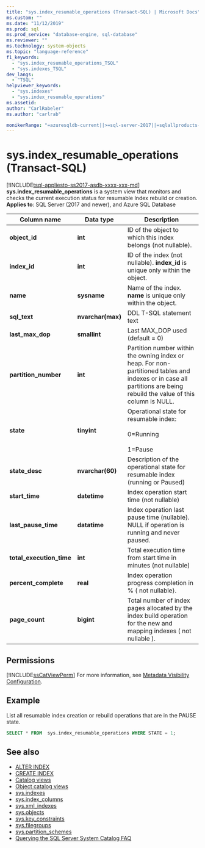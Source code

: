 ```yaml
---
title: "sys.index_resumable_operations (Transact-SQL) | Microsoft Docs"
ms.custom: ""
ms.date: "11/12/2019"
ms.prod: sql
ms.prod_service: "database-engine, sql-database"
ms.reviewer: ""
ms.technology: system-objects
ms.topic: "language-reference"
f1_keywords: 
  - "sys.index_resumable_operations_TSQL"
  - "sys.indexes_TSQL"
dev_langs: 
  - "TSQL"
helpviewer_keywords: 
  - "sys.indexes"
  - "sys.index_resumable_operations"
ms.assetid: 
author: "CarlRabeler"
ms.author: "carlrab"

monikerRange: "=azuresqldb-current||>=sql-server-2017||=sqlallproducts-allversions||>=sql-server-linux-2017||=azuresqldb-mi-current"
---
```

# sys.index_resumable_operations (Transact-SQL)

[!INCLUDE[tsql-appliesto-ss2017-asdb-xxxx-xxx-md](../../includes/tsql-appliesto-ss2017-asdb-xxxx-xxx-md.md)]
**sys.index_resumable_operations** is a system view that monitors and checks the current execution status for resumable Index rebuild or creation.  
**Applies to**: SQL Server (2017 and newer), and Azure SQL Database
  
|Column name|Data type|Description|  
|-----------------|---------------|-----------------|  
|**object_id**|**int**|ID of the object to which this index belongs (not nullable).|  
|**index_id**|**int**|ID of the index (not nullable). **index_id** is unique only within the object.|
|**name**|**sysname**|Name of the index. **name** is unique only within the object.|  
|**sql_text**|**nvarchar(max)**|DDL T-SQL statement text|
|**last_max_dop**|**smallint**|Last MAX_DOP used (default = 0)|
|**partition_number**|**int**|Partition number within the owning index or heap. For non-partitioned tables and indexes or in case all partitions are being rebuild the value of this column is NULL.|
|**state**|**tinyint**|Operational state for resumable index:<br /><br />0=Running<br /><br />1=Pause|
|**state_desc**|**nvarchar(60)**|Description of the operational state for resumable index (running or Paused)|  
|**start_time**|**datetime**|Index operation start time (not nullable)|
|**last_pause_time**|**datatime**| Index operation last pause time (nullable). NULL if operation is running and never paused.|
|**total_execution_time**|**int**|Total execution time from start time in minutes (not nullable)|
|**percent_complete**|**real**|Index operation progress completion in % ( not nullable).|
|**page_count**|**bigint**|Total number of index pages allocated by the index build operation for the new and mapping indexes ( not nullable ).

## Permissions

[!INCLUDE[ssCatViewPerm](../../includes/sscatviewperm-md.md)] For more information, see [Metadata Visibility Configuration](../../relational-databases/security/metadata-visibility-configuration.md).  

## Example

 List all resumable index creation or rebuild operations that are in the PAUSE state.

```sql
SELECT * FROM  sys.index_resumable_operations WHERE STATE = 1;  
```

## See also

- [ALTER INDEX](../../t-sql/statements/alter-index-transact-sql.md)
- [CREATE INDEX](../../t-sql/statements/create-index-transact-sql.md)
- [Catalog views](catalog-views-transact-sql.md)
- [Object catalog views](object-catalog-views-transact-sql.md)
- [sys.indexes](sys-xml-indexes-transact-sql.md)
- [sys.index_columns](sys-index-columns-transact-sql.md)
- [sys.xml_indexes](sys-xml-indexes-transact-sql.md)
- [sys.objects](sys-index-columns-transact-sql.md)
- [sys.key_constraints](sys-key-constraints-transact-sql.md)
- [sys.filegroups](sys-filegroups-transact-sql.md)
- [sys.partition_schemes](sys-partition-schemes-transact-sql.md)
- [Querying the SQL Server System Catalog FAQ](querying-the-sql-server-system-catalog-faq.md)
